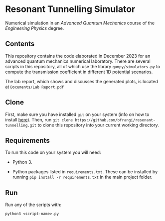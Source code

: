 # Resonant Tunnelling Simulator

Numerical simulation in an *Advanced Quantum Mechanics* course of the *Engineering Physics* degree.

## Contents

This repository contains the code elaborated in December 2023 for an advanced quantum mechanics numerical laboratory. There are several scripts in this repository, all of which use the library `qumpy/simulators.py` to compute the transmission coefficient in different 1D potential scenarios.

The lab report, which shows and discusses the generated plots, is located at ```Documents/Lab Report.pdf```

## Clone
First, make sure you have installed ```git``` on your system (info on how to install [here](https://github.com/git-guides/install-git)). Then, run ```git clone https://github.com/bfrangi/resonant-tunnelling.git``` to clone this repository into your current working directory.

## Requirements

To run this code on your system you will need:

- Python 3.

- Python packages listed in `requirements.txt`. These can be installed by running `pip install -r requirements.txt` in the main project folder.

## Run

Run any of the scripts with:
```
python3 <script-name>.py
```
